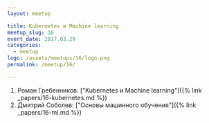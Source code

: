 ```yaml
---
layout: meetup

title: Kubernetes и Machine learning
meetup_slug: 16
event_date: 2017.03.29
categories: 
  - meetup 
logo: /assets/meetups/16/logo.png
permalink: /meetup/16/

---
```


1. Роман Гребенников: ["Kubernetes и Machine learning"]({% link _papers/16-kubernetes.md %})
2. Дмитрий Соболев: ["Основы машинного обучения"]({% link _papers/16-ml.md %})

